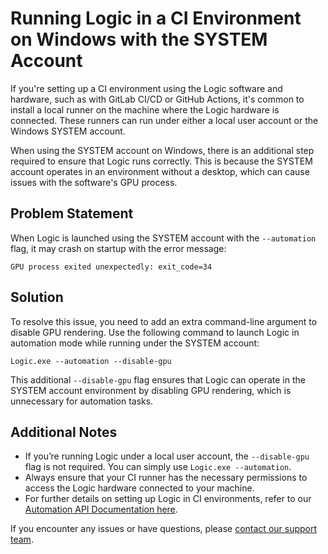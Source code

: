 # Running Logic in a CI Environment on Windows with the SYSTEM Account

If you're setting up a CI environment using the Logic software and hardware, such as with GitLab CI/CD or GitHub Actions, it's common to install a local runner on the machine where the Logic hardware is connected. These runners can run under either a local user account or the Windows SYSTEM account.

When using the SYSTEM account on Windows, there is an additional step required to ensure that Logic runs correctly. This is because the SYSTEM account operates in an environment without a desktop, which can cause issues with the software's GPU process.

## Problem Statement

When Logic is launched using the SYSTEM account with the `--automation` flag, it may crash on startup with the error message:

```
GPU process exited unexpectedly: exit_code=34
```

## Solution

To resolve this issue, you need to add an extra command-line argument to disable GPU rendering. Use the following command to launch Logic in automation mode while running under the SYSTEM account:

```
Logic.exe --automation --disable-gpu
```

This additional `--disable-gpu` flag ensures that Logic can operate in the SYSTEM account environment by disabling GPU rendering, which is unnecessary for automation tasks.

## Additional Notes

* If you’re running Logic under a local user account, the `--disable-gpu` flag is not required. You can simply use `Logic.exe --automation`.
* Always ensure that your CI runner has the necessary permissions to access the Logic hardware connected to your machine.
* For further details on setting up Logic in CI environments, refer to our [Automation API Documentation here](https://saleae.github.io/logic2-automation/).

If you encounter any issues or have questions, please [contact our support team](https://contact.saleae.com/hc/en-us/requests/new).
